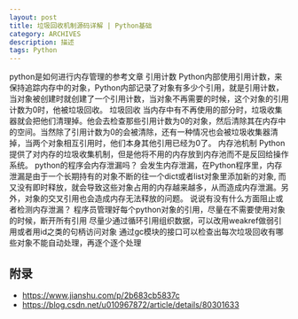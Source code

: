 ```yaml
---
layout: post
title: 垃圾回收机制源码详解 | Python基础
category: ARCHIVES
description: 描述
tags: Python
---
```




python是如何进行内存管理的参考文章
引用计数
Python内部使用引用计数，来保持追踪内存中的对象，Python内部记录了对象有多少个引用，就是引用计数，当对象被创建时就创建了一个引用计数，当对象不再需要的时候，这个对象的引用计数为0时，他被垃圾回收。
垃圾回收
当内存中有不再使用的部分时，垃圾收集器就会把他们清理掉。他会去检查那些引用计数为0的对象，然后清除其在内存中的空间。当然除了引用计数为0的会被清除，还有一种情况也会被垃圾收集器清掉，当两个对象相互引用时，他们本身其他引用已经为0了。
内存池机制
Python提供了对内存的垃圾收集机制，但是他将不用的内存放到内存池而不是反回给操作系统。
python的程序会内存泄漏吗？
会发生内存泄漏，在Python程序里，内存泄漏是由于一个长期持有的对象不断的往一个dict或者list对象里添加新的对象, 而又没有即时释放，就会导致这些对象占用的内存越来越多，从而造成内存泄漏。另外，对象的交叉引用也会造成内存无法释放的问题。
说说有没有什么方面阻止或者检测内存泄漏？
程序员管理好每个python对象的引用，尽量在不需要使用对象的时候，断开所有引用
尽量少通过循环引用组织数据，可以改用weakref做弱引用或者用id之类的句柄访问对象
通过gc模块的接口可以检查出每次垃圾回收有哪些对象不能自动处理，再逐个逐个处理

## 附录

* https://www.jianshu.com/p/2b683cb5837c
* https://blog.csdn.net/u010967872/article/details/80301633